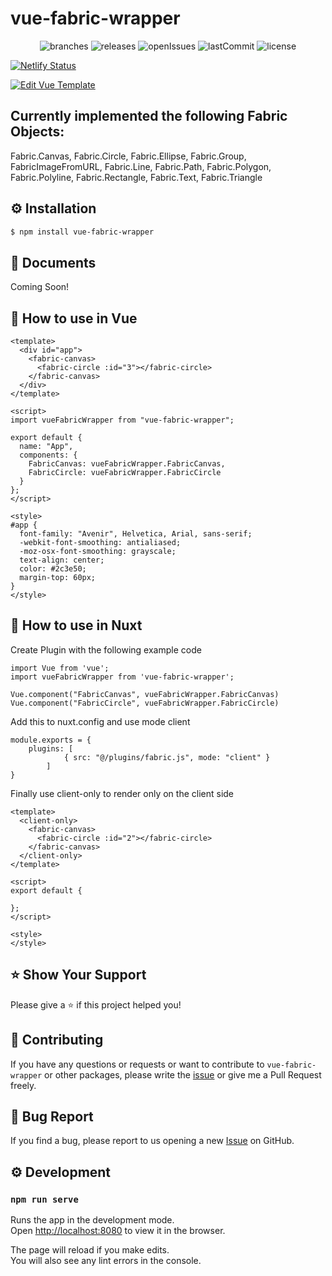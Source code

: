# vue-fabric-wrapper

<p align="center">
	<img src="https://flat.badgen.net/github/branches/bensladden/vue-fabric" alt="branches">
	<img src="https://flat.badgen.net/github/releases/bensladden/vue-fabric" alt="releases">
	<img src="https://flat.badgen.net/github/open-issues/bensladden/vue-fabric" alt="openIssues">
	<img src="https://flat.badgen.net/github/last-commit/bensladden/vue-fabric" alt="lastCommit">
	<img src="https://flat.badgen.net/github/license/bensladden/vue-fabric" alt="license">
</p>

[![Netlify Status](https://api.netlify.com/api/v1/badges/c31e91bb-b672-483c-bf98-1582de3cfaec/deploy-status)](https://app.netlify.com/sites/vue-fabric-wrapper/deploys)

[![Edit Vue Template](https://codesandbox.io/static/img/play-codesandbox.svg)](https://codesandbox.io/s/vue-template-rltsr?fontsize=14&hidenavigation=1&theme=dark)


## Currently implemented the following Fabric Objects:
  Fabric.Canvas,
  Fabric.Circle,
  Fabric.Ellipse,
  Fabric.Group,
  FabricImageFromURL,
  Fabric.Line,
  Fabric.Path,
  Fabric.Polygon,
  Fabric.Polyline,
  Fabric.Rectangle,
  Fabric.Text,
  Fabric.Triangle

## ⚙️ Installation
```sh
$ npm install vue-fabric-wrapper
```
## 📄 Documents
Coming Soon!

## 🚀 How to use in Vue

```vue
<template>
  <div id="app">
    <fabric-canvas>
      <fabric-circle :id="3"></fabric-circle>
    </fabric-canvas>
  </div>
</template>

<script>
import vueFabricWrapper from "vue-fabric-wrapper";

export default {
  name: "App",
  components: {
    FabricCanvas: vueFabricWrapper.FabricCanvas,
    FabricCircle: vueFabricWrapper.FabricCircle
  }
};
</script>

<style>
#app {
  font-family: "Avenir", Helvetica, Arial, sans-serif;
  -webkit-font-smoothing: antialiased;
  -moz-osx-font-smoothing: grayscale;
  text-align: center;
  color: #2c3e50;
  margin-top: 60px;
}
</style>

```
## 🚀 How to use in Nuxt
Create Plugin with the following example code
```
import Vue from 'vue';
import vueFabricWrapper from 'vue-fabric-wrapper';

Vue.component("FabricCanvas", vueFabricWrapper.FabricCanvas)
Vue.component("FabricCircle", vueFabricWrapper.FabricCircle)
```

Add this to nuxt.config and use mode client
```
module.exports = {
	plugins: [
			{ src: "@/plugins/fabric.js", mode: "client" }
		]
}
```

Finally use client-only to render only on the client side
```
<template>
  <client-only>
    <fabric-canvas>
      <fabric-circle :id="2"></fabric-circle>
    </fabric-canvas>
  </client-only>
</template>

<script>
export default {

};
</script>

<style>
</style>
```

## ⭐️ Show Your Support
Please give a ⭐️ if this project helped you!


## 👏 Contributing

If you have any questions or requests or want to contribute to `vue-fabric-wrapper` or other packages, please write the [issue](https://github.com/bensladden/vue-fabric-wrapper/issues) or give me a Pull Request freely.

## 🐞 Bug Report

If you find a bug, please report to us opening a new [Issue](https://github.com/bensladden/vue-fabric-wrapper/issues) on GitHub.

## ⚙️ Development
### `npm run serve`

Runs the app in the development mode.<br>
Open [http://localhost:8080](http://localhost:8080) to view it in the browser.

The page will reload if you make edits.<br>
You will also see any lint errors in the console.